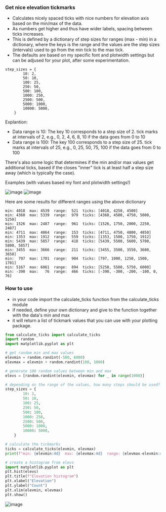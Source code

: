 ### Get nice elevation tickmarks
- Calculates nicely spaced ticks with nice numbers for elevation axis based on the min/max of the data. 
- As numbers get higher and thus have wider labels, spacing between ticks increases.
- This is defined by a dictionary of step sizes for ranges (max - min) in a dictionary, where the keys is the range and the values are the step sizes (intervals) used to go from the min tick to the max tick.
- The defaults are based on my specific font and plotwidth settings but can be adjused for your plot, after some experimentation. 

```
step_sizes = {
        10: 2,
        50: 10,   
        100: 25,  
        250: 50,
        500: 100,
        1000: 250,
        2500: 500,
        5000: 1000,
        10000: 5000,
    }
```
Explantion:
  - Data range is 10:  The key 10 corresponds to a step size of 2. tick marks at intervals of 2, e.g., 0, 2, 4, 6, 8, 10 if the data goes from 0 to 10
  - Data range is 100: The key 100 corresponds to a step size of 25. tick marks at intervals of 25, e.g., 0, 25, 50, 75, 100 if the data goes from 0 to 100

There's also some logic that determines if the min and/or max values get additional ticks, based if the closes "inner" tick is at least half a step size away (which is typically the case).

Examples (with values based my font and plotwidth settings!)

![image](https://github.com/user-attachments/assets/b0f92b8e-58b3-494d-b886-58308af33df4)
![image](https://github.com/user-attachments/assets/e8768e07-a9a9-4967-8540-381a0280aec9)




Here are some results for different ranges using the above dictionary
```
min: 4018  max: 4539  range:  521  ticks: [4018, 4250, 4500]
min: 4360  max: 5339  range:  979  ticks: [4360, 4500, 4750, 5000, 5250]
min: 1526  max: 2487  range:  961  ticks: [1526, 1750, 2000, 2250, 2487]
min: 4711  max: 4864  range:  153  ticks: [4711, 4750, 4800, 4850]
min: 1353  max: 1912  range:  559  ticks: [1353, 1500, 1750, 1912]
min: 5439  max: 5857  range:  418  ticks: [5439, 5500, 5600, 5700, 5800, 5857]
min: 3455  max: 3666  range:  211  ticks: [3455, 3500, 3550, 3600, 3650]
min:  797  max: 1701  range:  904  ticks: [797, 1000, 1250, 1500, 1701]
min: 5167  max: 6061  range:  894  ticks: [5250, 5500, 5750, 6000]
min: -390  max:   76  range:  466  ticks: [-390, -300, -200, -100, 0, 76]
```

### How to use
- in your code import the calculate_ticks function from the calculate_ticks module
- if needed, define your own dictionary and give to the function together with the data's min and max
- it will return a list of tickmark values that you can use with your plotting package.

``` python
from calculate_ticks import calculate_ticks
import random
import matplotlib.pyplot as plt 

# get random min and max values
elevmin = random.randint(-500, 6000)
elevmax = elevmin + random.randint(100, 1000)   

# generate 100 random values between min and max
elevs = [random.randint(elevmin, elevmax) for _ in range(1000)]

# depending on the range of the values, how many steps should be used?
step_sizes = {
        10: 2,
        50: 10,   
        100: 25,  
        250: 50,
        500: 100,
        1000: 250,
        2500: 500,
        5000: 1000,
        10000: 5000,
    }

# calculate the tickmarks
ticks = calculate_ticks(elevmin, elevmax)
print(f"min: {elevmin:4d}  max: {elevmax:4d}  range: {elevmax-elevmin:4d}", " ticks:", ticks)

# create a histogram from elevs
import matplotlib.pyplot as plt
plt.hist(elevs)
plt.title(f"Elevation histogram")
plt.xlabel("Elevation")
plt.ylabel("Count")
plt.xlim(elevmin, elevmax)
plt.show()
```
![image](https://github.com/user-attachments/assets/f8c7f38b-7962-48df-8568-147040b9135b)

